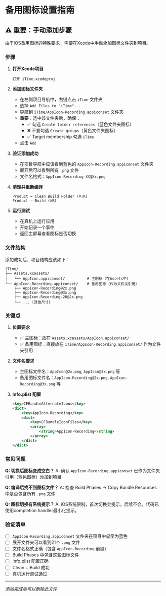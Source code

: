 # 备用图标设置指南

## ⚠️ 重要：手动添加步骤

由于iOS备用图标的特殊要求，需要在Xcode中手动添加图标文件夹到项目。

### 步骤

1. **打开Xcode项目**
   ```
   打开 iTime.xcodeproj
   ```

2. **添加图标文件夹**
   - 在左侧项目导航中，右键点击 `iTime` 文件夹
   - 选择 `Add Files to "iTime"...`
   - 导航到 `iTime/AppIcon-Recording.appiconset` 文件夹
   - **重要**：选中该文件夹后，确保：
     - ✅ 勾选 `Create folder references`（蓝色文件夹图标）
     - ❌ 不要勾选 `Create groups`（黄色文件夹图标）
     - ✅ Target membership 勾选 `iTime`
   - 点击 `Add`

3. **验证添加成功**
   - 在项目导航中应该看到蓝色的 `AppIcon-Recording.appiconset` 文件夹
   - 展开后可以看到所有 `.png` 文件
   - 文件名格式：`AppIcon-Recording-XX@Xx.png`

4. **清理并重新编译**
   ```
   Product → Clean Build Folder (⌘⇧K)
   Product → Build (⌘B)
   ```

5. **运行测试**
   - 在真机上运行应用
   - 开始记录一个事件
   - 返回主屏幕查看图标是否切换

### 文件结构

添加成功后，项目结构应该如下：

```
iTime/
├── Assets.xcassets/
│   └── AppIcon.appiconset/          # 主图标（在Assets中）
└── AppIcon-Recording.appiconset/    # 备用图标（作为文件夹引用）
    ├── AppIcon-Recording@2x.png
    ├── AppIcon-Recording@3x.png
    ├── AppIcon-Recording-20@2x.png
    └── ... (其他尺寸)
```

### 关键点

1. **位置要求**
   - ✅ 主图标：放在 `Assets.xcassets/AppIcon.appiconset/`
   - ✅ 备用图标：直接放在 `iTime/AppIcon-Recording.appiconset/` 作为文件夹引用

2. **文件名要求**
   - 主图标文件名：`AppIcon@2x.png`, `AppIcon@3x.png` 等
   - 备用图标文件名：`AppIcon-Recording@2x.png`, `AppIcon-Recording@3x.png` 等

3. **Info.plist 配置**
   ```xml
   <key>CFBundleAlternateIcons</key>
   <dict>
       <key>AppIcon-Recording</key>
       <dict>
           <key>CFBundleIconFiles</key>
           <array>
               <string>AppIcon-Recording</string>
           </array>
       </dict>
   </dict>
   ```

### 常见问题

**Q: 切换后图标变成空白？**
A: 确认 `AppIcon-Recording.appiconset` 已作为文件夹引用（蓝色图标）添加到项目

**Q: 编译后找不到图标文件？**
A: 检查 Build Phases → Copy Bundle Resources 中是否包含所有 `.png` 文件

**Q: 图标切换有系统提示？**
A: iOS系统限制，首次切换会提示，后续不会。代码已使用completion handler最小化提示。

### 验证清单

- [ ] `AppIcon-Recording.appiconset` 文件夹在项目中显示为蓝色
- [ ] 展开文件夹可以看到21个 `.png` 文件
- [ ] 文件名格式正确（包含 `AppIcon-Recording` 前缀）
- [ ] Build Phases 中包含这些图标文件
- [ ] Info.plist 配置正确
- [ ] Clean + Build 成功
- [ ] 真机运行测试通过

---

*添加完成后可以删除此文件*


